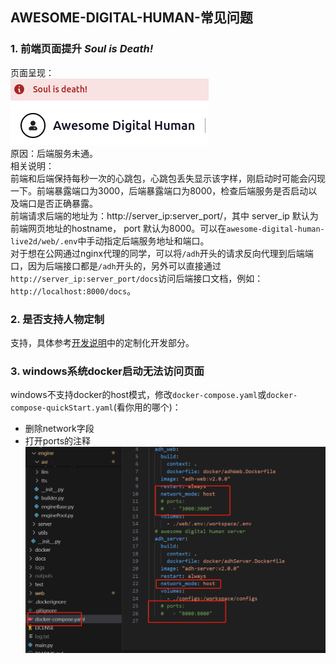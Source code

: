 ## AWESOME-DIGITAL-HUMAN-常见问题

### 1. 前端页面提升 *Soul is Death!*
页面呈现：  
![](../assets/Q&A_1_1.png)  
原因：后端服务未通。  
相关说明：  
前端和后端保持每秒一次的心跳包，心跳包丢失显示该字样，刚启动时可能会闪现一下。前端暴露端口为3000，后端暴露端口为8000，检查后端服务是否启动以及端口是否正确暴露。  
前端请求后端的地址为：http://server_ip:server_port/，其中 server_ip 默认为前端网页地址的hostname， port 默认为8000。可以在`awesome-digital-human-live2d/web/.env`中手动指定后端服务地址和端口。  
对于想在公网通过nginx代理的同学，可以将`/adh`开头的请求反向代理到后端端口，因为后端接口都是`/adh`开头的，另外可以直接通过`http://server_ip:server_port/docs`访问后端接口文档，例如：`http://localhost:8000/docs`。

### 2. 是否支持人物定制
支持，具体参考[开发说明](./docs/developer_instrction.md)中的定制化开发部分。

### 3. windows系统docker启动无法访问页面
windows不支持docker的host模式，修改`docker-compose.yaml`或`docker-compose-quickStart.yaml`(看你用的哪个)：  
* 删除network字段
* 打开ports的注释  
![](../assets/Q&A_2_1.png)